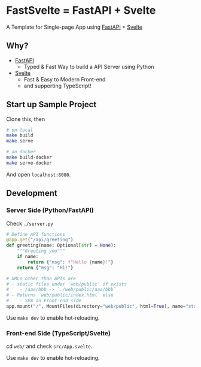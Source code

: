 # FastSvelte = FastAPI + Svelte

A Template for Single-page App using [FastAPI](https://fastapi.tiangolo.com/) + [Svelte](https://svelte.dev/)

## Why?

- [FastAPI](https://fastapi.tiangolo.com/)
    - Typed & Fast Way to build a API Server using Python
- [Svelte](https://svelte.dev/)
    - Fast & Easy to Modern Front-end
    - and supporting TypeScript!

## Start up Sample Project

Clone this, then

```bash
# on local
make build
make serve
```

```bash
# on docker
make build-docker
make serve-docker
```

And open `localhost:8080`.

## Development

### Server Side (Python/FastAPI)

Check `./server.py`

```python
# Define API functions
@app.get("/api/greeting")
def greeting(name: Optional[str] = None):
    """Greeting you"""
    if name:
        return {"msg": f"Hello {name}!"}
    return {"msg": "Hi!"}

# URLs other than APIs are
# - static files under `web/public` if exists
#    - /aaa/bbb -> `./web/public/aaa/bbb`
# - Returns `web/public/index.html` else
#    - SPA on Front-end side
app.mount("/", MountFiles(directory="web/public", html=True), name="static")
```

Use `make dev` to enable hot-reloading.

### Front-end Side (TypeScript/Svelte)

cd `web/` and check `src/App.svelte`.

Use `make dev` to enable hot-reloading.

